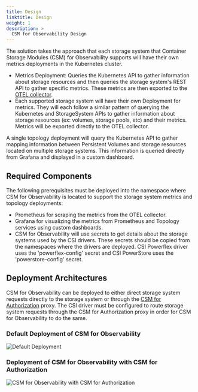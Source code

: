 ```yaml
---
title: Design
linktitle: Design
weight: 1
description: >
  CSM for Observability Design
---
```


The solution takes the approach that each storage system that Container Storage Modules (CSM) for Observability supports will have their own metrics deployments in the Kubernetes cluster.

- Metrics Deployment: Queries the Kubernetes API to gather information about storage resources and then queries the storage system's REST API to gather specific metrics. These metrics are then exported to the [OTEL collector](https://github.com/open-telemetry/opentelemetry-collector).
- Each supported storage system will have their own Deployment for metrics. They will each follow a similar pattern of querying the Kubernetes and StorageSystem APIs to gather information about storage resources (ex: volumes, storage pools, etc) and their metrics. Metrics will be exported directly to the OTEL collector.

A single topology deployment will query the Kubernetes API to gather mapping information between Persistent Volumes and storage resources located on multiple storage systems. This information is queried directly from Grafana and displayed in a custom dashboard.

## Required Components

The following prerequisites must be deployed into the namespace where CSM for Observability is located to support the storage system metrics and topology deployments:

- Prometheus for scraping the metrics from the OTEL collector.
- Grafana for visualizing the metrics from Prometheus and Topology services using custom dashboards.
- CSM for Observability will use secrets to get details about the storage systems used by the CSI drivers. These secrets should be copied from the namespaces where the drivers are deployed. CSI Powerflex driver uses the 'powerflex-config' secret and CSI PowerStore uses the 'powerstore-config' secret.

## Deployment Architectures

CSM for Observability can be deployed to either direct storage system requests directly to the storage system or through the [CSM for Authorization](../../authorization) proxy.  The CSI driver must be configured to route storage system requests through the CSM for Authorization proxy in order for CSM for Observability to do the same.

### Default Deployment of CSM for Observability

![Default Deployment](../obs_architecture1.png)

### Deployment of CSM for Observability with CSM for Authorization

![CSM for Observability with CSM for Authorization](../obs_architecture2.png)
